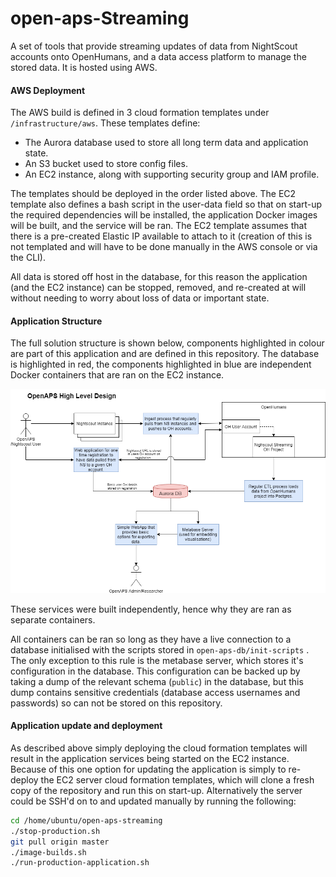 # open-aps-Streaming
A set of tools that provide streaming updates of data from NightScout accounts onto OpenHumans, and a data access platform to manage the stored data. It is hosted using AWS.

#### AWS Deployment

The AWS build is defined in 3 cloud formation templates under `/infrastructure/aws`. These templates define:

* The Aurora database used to store all long term data and application state.
* An S3 bucket used to store config files.
* An EC2 instance, along with supporting security group and IAM profile.

The templates should be deployed in the order listed above. The EC2 template also defines a bash script in the user-data field so that on start-up the required dependencies will be installed, the application Docker images will be built, and the service will be ran. The EC2 template assumes that there is a pre-created Elastic IP available to attach to it (creation of this is not templated and will have to be done manually in the AWS console or via the CLI).

All data is stored off host in the database, for this reason the application (and the EC2 instance) can be stopped, removed, and re-created at will without needing to worry about loss of data or important state.

#### Application Structure

The full solution structure is shown below, components highlighted in colour are part of this application and are defined in this repository. The database is highlighted in red, the components highlighted in blue are independent Docker containers that are ran on the EC2 instance. 


![OpenAPS ingest Structure](open-aps-solution-diagram.png "OpenAPS ingest Structure")

These services were built independently, hence why they are ran as separate containers. 

All containers can be ran so long as they have a live connection to a database initialised with the scripts stored in `open-aps-db/init-scripts` . The only exception to this rule is the metabase server, which stores it's configuration in the database. This configuration can be backed up by taking a dump of the relevant schema (`public`) in the database, but this dump contains sensitive credentials (database access usernames and passwords) so can not be stored on this repository.

#### Application update and deployment

As described above simply deploying the cloud formation templates will result in the application services being started on the EC2 instance. Because of this one option for updating the application is simply to re-deploy the EC2 server cloud formation templates, which will clone a fresh copy of the repository and run this on start-up. Alternatively the server could be SSH'd on to and updated manually by running the following:

```bash
cd /home/ubuntu/open-aps-streaming
./stop-production.sh
git pull origin master
./image-builds.sh
./run-production-application.sh
```

